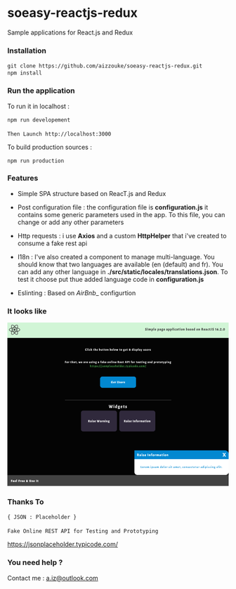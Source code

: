 # soeasy-reactjs-redux
Sample applications for React.js and Redux

### Installation

```
git clone https://github.com/aizzouke/soeasy-reactjs-redux.git
npm install
```

### Run the application

To run it in localhost :

```
npm run developement

Then Launch http://localhost:3000
```

To build production sources :

```
npm run production
```

### Features
- Simple SPA structure based on ReacT.js and Redux

- Post configuration file : the configuration file is __configuration.js__ it contains some generic parameters used in the app. To this file, you can change or add any other parameters

- Http requests : i use __Axios__ and a custom __HttpHelper__ that i've created to consume a fake rest api

- I18n : I've also created a component to manage multi-language. You should know that two languages are available (en (default) and fr). You can add any other language in __./src/static/locales/translations.json__. To test it choose put thue added language code in __configuration.js__

- Eslinting : Based on _AirBnb__ configurtion

### It looks like 

![alt text](https://github.com/aizzouke/soeasy-reactjs-redux/blob/master/it_look_like.png)

### Thanks To 

```
{ JSON : Placeholder }

Fake Online REST API for Testing and Prototyping 
```

https://jsonplaceholder.typicode.com/

### You need help ?
Contact me : a.iz@outlook.com 
